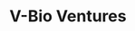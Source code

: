 ---
layout: firm_page
title: "V-Bio Ventures"
id: "vbio.ventures"
permalink: "/vbioventuresvbio.ventures/"
website: "https://v-bio.ventures"
offices: "Gent (Belgium)"
investment_stages: "Seed, Series A, Series B"
portfolio_companies: "Agomab, Orionis Biosciences, Corteria Pharmaceuticals, Dualyx, Flindr Therapeutics, Precision Ocular Ltd"
portfolio_link: "https://v-bio.ventures/#portfolio"
investment_markets: "Therapeutics, BioTech"
founded_year: "2015"
description: "V-Bio Ventures is a life science Venture Capital fund that co-creates startups and invests in early- to mid-stage companies with high growth potential in therapeutics. They leverage great science and empower talented entrepreneurs to transform scientific innovation into impactful products. V-Bio aims to be an integral part of the new ventures they support."
linkedin: "https://be.linkedin.com/company/v-bio-ventures"
twitter: ""
instagram: ""
team_page: "https://v-bio.ventures/#team"
investor_type: "Venture Capital"
crunchbase: "https://www.crunchbase.com/organization/v-bio-ventures"
pitchbook: "https://pitchbook.com/profiles/investor/140187-79"

# SEO Optimization
meta_title: "V-Bio Ventures - VC Firm - projectstartups.com"
meta_description: "V-Bio Ventures, V-Bio Ventures is a life science Venture Capital fund that co-creates startups and invests in early- to mid-stage companies with high growth potential..."
meta_keywords: "V-Bio Ventures, Therapeutics, BioTech, VC firm, venture capital, startup investor, projectstartups.com"
canonical_url: "https://vc.projectstartups.com/vbioventuresvbio.ventures/"
---